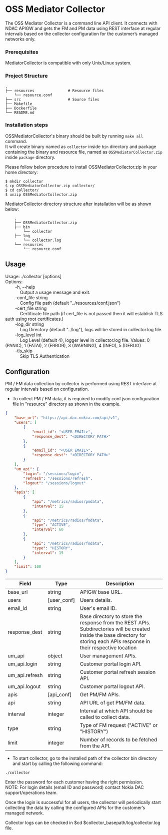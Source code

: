 # OSS Mediator Collector

The OSS Mediator Collector is a command line API client. It connects with NDAC APIGW and gets the FM and PM data using REST interface at regular intervals based on the collector configuration for the customer’s managed networks only.

### Prerequisites

MediatorCollector is compatible with only Unix/Linux system.

### Project Structure

    .  
    ├── resources               # Resource files  
        └── resource.conf  
    ├── src                     # Source files  
    ├── Makefile  
    ├── Dockerfile  
    └── README.md  

### Installation steps

OSSMediatorCollector's binary should be built by running `make all` command.  
It will create binary named as `collector` inside `bin` directory and package containing the binary and resource file, named as `OSSMediatorCollector.zip` inside `package` directory.  
  
Please follow below procedure to install OSSMediatorCollector.zip in your home directory:

````
$ mkdir collector
$ cp OSSMediatorCollector.zip collector/
$ cd collector/
$ unzip OSSMediatorCollector.zip
````

MediatorCollector directory structure after installation will be as shown below:

````
    .
    ├── OSSMediatorCollector.zip
    ├── bin
        └── collector
    ├── log
        └── collector.log
    └── resources
        └── resource.conf
````

## Usage

Usage: ./collector [options]  
Options:  
&nbsp;&nbsp;&nbsp;&nbsp;&nbsp;&nbsp;&nbsp;&nbsp;-h, --help  
&nbsp;&nbsp;&nbsp;&nbsp;&nbsp;&nbsp;&nbsp;&nbsp;&nbsp;&nbsp;&nbsp;&nbsp;Output a usage message and exit.  
&nbsp;&nbsp;&nbsp;&nbsp;&nbsp;&nbsp;&nbsp;&nbsp;-conf_file string  
&nbsp;&nbsp;&nbsp;&nbsp;&nbsp;&nbsp;&nbsp;&nbsp;&nbsp;&nbsp;&nbsp;&nbsp;Config file path (default "../resources/conf.json")  
&nbsp;&nbsp;&nbsp;&nbsp;&nbsp;&nbsp;&nbsp;&nbsp;-cert_file string  
&nbsp;&nbsp;&nbsp;&nbsp;&nbsp;&nbsp;&nbsp;&nbsp;&nbsp;&nbsp;&nbsp;&nbsp;Certificate file path (if cert_file is not passed then it will establish TLS auth using root certificates.)  
&nbsp;&nbsp;&nbsp;&nbsp;&nbsp;&nbsp;&nbsp;&nbsp;-log_dir string  
&nbsp;&nbsp;&nbsp;&nbsp;&nbsp;&nbsp;&nbsp;&nbsp;&nbsp;&nbsp;&nbsp;&nbsp;Log Directory (default "../log"), logs will be stored in collector.log file.  
&nbsp;&nbsp;&nbsp;&nbsp;&nbsp;&nbsp;&nbsp;&nbsp;-log_level int  
&nbsp;&nbsp;&nbsp;&nbsp;&nbsp;&nbsp;&nbsp;&nbsp;&nbsp;&nbsp;&nbsp;&nbsp;Log Level (default 4), logger level in collector.log file. Values: 0 (PANIC), 1 (FATAl), 2 (ERROR), 3 (WARNING), 4 (INFO), 5 (DEBUG)  
&nbsp;&nbsp;&nbsp;&nbsp;&nbsp;&nbsp;&nbsp;&nbsp;-tls_skip  
&nbsp;&nbsp;&nbsp;&nbsp;&nbsp;&nbsp;&nbsp;&nbsp;&nbsp;&nbsp;&nbsp;&nbsp;Skip TLS Authentication  

## Configuration

PM / FM data collection by collector is performed using REST interface at regular intervals based on configuration.  

* To collect PM / FM data, it is required to modify conf.json configuration file in "resource" directory as shown in the example.

````json
{
    "base_url": "https://api.dac.nokia.com/api/v1",
    "users": [
        {
            "email_id": "<USER EMAIL>",
            "response_dest": "<DIRECTORY PATH>"
        },
        {
            "email_id": "<USER EMAIL>",
            "response_dest": "<DIRECTORY PATH>"
        }
    ],
    "um_api": {
        "login": "/sessions/login",
        "refresh": "/sessions/refresh",
        "logout": "/sessions/logout"
    },
    "apis": [
        {
            "api": "/metrics/radios/pmdata",
            "interval": 15
        },
        {
            "api": "/metrics/radios/fmdata",
            "type": "ACTIVE",
            "interval": 60
        },
        {
            "api": "/metrics/radios/fmdata",
            "type": "HISTORY",
            "interval": 15
        }
    ],
    "limit": 100
}
````

| Field          | Type        | Description                                                                                                                                                                   |
|----------------|-------------|-------------------------------------------------------------------------------------------------------------------------------------------------------------------------------|
| base_url       | string      | APIGW base URL.                                                                                                                                                               |
| users          | [user_conf] | Users details.                                                                                                                                                                |
| email_id       | string      | User's email ID.                                                                                                                                                              |
| response_dest  | string      | Base directory to store the response from the REST APIs. Subdirectories will be created inside the base directory for storing each APIs response in their respective location |
| um_api         | object      | User management APIs.                                                                                                                                                         |
| um_api.login   | string      | Customer portal login API.                                                                                                                                                    |
| um_api.refresh | string      | Customer portal refresh session API.                                                                                                                                          |
| um_api.logout  | string      | Customer portal logout API.                                                                                                                                                   |
| apis           | [api_conf]  | Get PM/FM APIs.                                                                                                                                                               |
| api            | string      | API URL of get PM/FM data.                                                                                                                                                    |
| interval       | integer     | Interval at which API should be called to collect data.                                                                                                                       |
| type           | string      | Type of FM request ("ACTIVE" or "HISTORY")                                                                                                                                    |
| limit          | integer     | Number of records to be fetched from the API.

* To start collector, go to the installed path of the collector bin directory and start by calling the following command:

````
./collector
````

Enter the password for each customer having the right permission.  
NOTE: For login details (email ID and password) contact Nokia DAC support/operations team.  

Once the login is successful for all users, the collector will periodically start collecting the data by calling the configured APIs for the customer’s managed network.

Collector logs can be checked in $cd $collector_basepath/log/collector.log file.
